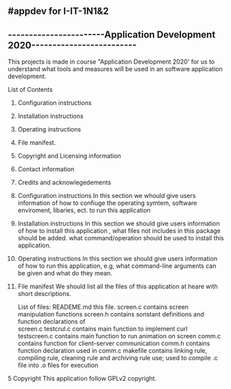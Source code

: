 #appdev for I-IT-1N1&2
----------------------------------------------------------------------------
-----------------------Application Development 2020-------------------------
----------------------------------------------------------------------------

This projects is made in course "Application Development 2020' for us to
understand what tools and measures will be used in an software application
development. 

List of Contents
1. Configuration instructions
2. Installation instructions
3. Operating instructions
4. File manifest.
5. Copyright and Licensing information
6. Contact information
7. Credits and acknowlegedements

1. Configuration instructions
	In  this section we whould give users information of how to confiuge
	the operating symtem, software enviroment, libaries, ect. to run
	this application

2. Installation instructions
	In this section we should give users information of how to install this
	application , what files not includes in this package should be added.
	what command/operation should be used to install this application.

3. Operating instructions
	In this section we should give users information of how to run this 
	application, e.g, what command-line arguments can be given and what
	do they mean.

4. File manifest
	We should list all the files of this application at heare with short 
	descriptions.
	
	List of files:
	READEME.md		this file.
	screen.c		contains screen manipulation functions
	screen.h		contains sonstant definitions and function declarations of	
					screen.c
	testcrul.c		contains main function to implement curl
	testscreen.c	contains main function to run animation on screen
	comm.c			contains function for client-server communication
	comm.h			contains function declaration used in comm.c
	makefile		contains linking rule, compiling rule, cleaning rule and 
					archiving rule use; used to compile .c file into .o files
					for execution

5 Copyright
	This application follow GPLv2 copyright.
